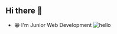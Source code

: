 ## Hi there 👋

<!--
**rifkiananda/rifkiananda** is a ✨ _special_ ✨ repository because its `README.md` (this file) appears on your GitHub profile.

Here are some ideas to get you started:

- 🔭 I’m currently working on ...
- 🌱 I’m currently learning ...
- 👯 I’m looking to collaborate on ...
- 🤔 I’m looking for help with ...
- 💬 Ask me about ...
- 📫 How to reach me: ...
- 😄 Pronouns: ...
- ⚡ Fun fact: ...
-->

- 😁 I'm Junior Web Development
![hello](https://media.giphy.com/media/v1.Y2lkPTc5MGI3NjExczk0Z2U0MmFvNmpoM21nbGVuZWhmYm8wNGNnMHM3dWUzY3QzM3UxOCZlcD12MV9naWZzX3NlYXJjaCZjdD1n/S2IfEQqgWc0AH4r6Al/giphy.gif)